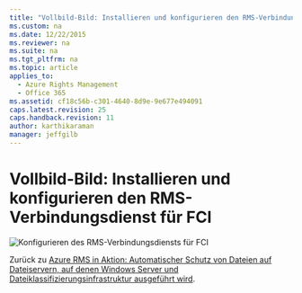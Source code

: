 ```yaml
---
title: "Vollbild-Bild: Installieren und konfigurieren den RMS-Verbindungsdienst f&#252;r FCI"
ms.custom: na
ms.date: 12/22/2015
ms.reviewer: na
ms.suite: na
ms.tgt_pltfrm: na
ms.topic: article
applies_to: 
  - Azure Rights Management
  - Office 365
ms.assetid: cf18c56b-c301-4640-8d9e-9e677e494091
caps.latest.revision: 25
caps.handback.revision: 11
author: karthikaraman
manager: jeffgilb
---
```

# Vollbild-Bild: Installieren und konfigurieren den RMS-Verbindungsdienst f&#252;r FCI
![Konfigurieren des RMS-Verbindungsdiensts für FCI](../../ems/AADRightsMgmt/media/AzRMS_FCI_Connector.png "AzRMS_FCI_Connector")

Zurück zu [Azure RMS in Aktion: Automatischer Schutz von Dateien auf Dateiservern, auf denen Windows Server und Dateiklassifizierungsinfrastruktur ausgeführt wird](http://technet.microsoft.com/library/jj585026.aspx#BKMK_Example_FCI).


